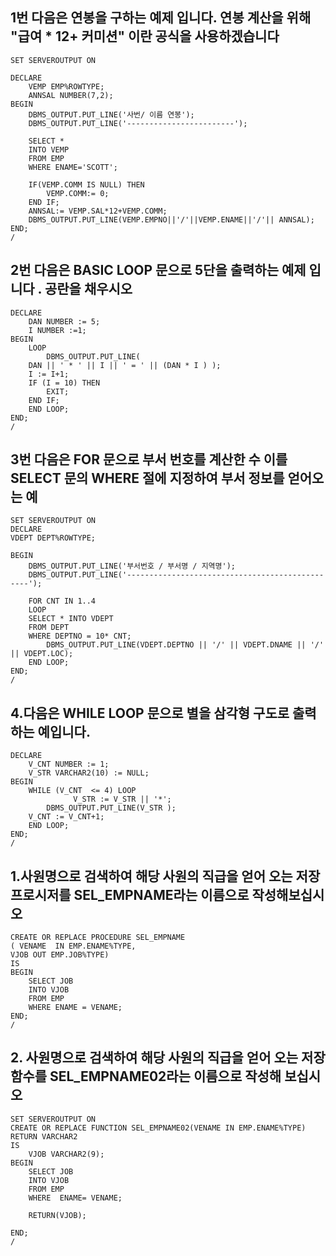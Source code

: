 ## 1번 다음은 연봉을 구하는 예제 입니다. 연봉 계산을 위해 "급여 * 12+ 커미션" 이란 공식을 사용하겠습니다



```
SET SERVEROUTPUT ON

DECLARE
	VEMP EMP%ROWTYPE;
	ANNSAL NUMBER(7,2);
BEGIN
	DBMS_OUTPUT.PUT_LINE('사번/ 이름 연봉');
	DBMS_OUTPUT.PUT_LINE('------------------------');

	SELECT *
	INTO VEMP
	FROM EMP
	WHERE ENAME='SCOTT';

	IF(VEMP.COMM IS NULL) THEN
		VEMP.COMM:= 0;
	END IF;
	ANNSAL:= VEMP.SAL*12+VEMP.COMM; 
	DBMS_OUTPUT.PUT_LINE(VEMP.EMPNO||'/'||VEMP.ENAME||'/'|| ANNSAL);
END;
/
```



## 2번 다음은 BASIC LOOP 문으로 5단을 출력하는 예제 입니다 . 공란을 채우시오



```SET SERVEROUTPUT ON
DECLARE
	DAN NUMBER := 5;
	I NUMBER :=1;
BEGIN
	LOOP
		DBMS_OUTPUT.PUT_LINE(
	DAN || ' * ' || I || ' = ' || (DAN * I ) );
	I := I+1;
	IF (I = 10) THEN
		EXIT;
	END IF;
	END LOOP;
END;
/
```

## 3번 다음은 FOR 문으로 부서 번호를 계산한 수 이를 SELECT 문의 WHERE 절에 지정하여 부서 정보를 얻어오는 예



```
SET SERVEROUTPUT ON
DECLARE
VDEPT DEPT%ROWTYPE;

BEGIN
	DBMS_OUTPUT.PUT_LINE('부서번호 / 부서명 / 지역명');
	DBMS_OUTPUT.PUT_LINE('------------------------------------------------');
	
	FOR CNT IN 1..4
	LOOP
	SELECT * INTO VDEPT
	FROM DEPT
	WHERE DEPTNO = 10* CNT;
		DBMS_OUTPUT.PUT_LINE(VDEPT.DEPTNO || '/' || VDEPT.DNAME || '/' || VDEPT.LOC);
	END LOOP;
END;
/
```

## 4.다음은 WHILE LOOP 문으로 별을 삼각형 구도로 출력하는 예입니다.
```SET SERVEROUTPUT ON
DECLARE
	V_CNT NUMBER := 1;
	V_STR VARCHAR2(10) := NULL;
BEGIN	
	WHILE (V_CNT  <= 4) LOOP
              V_STR := V_STR || '*'; 
		DBMS_OUTPUT.PUT_LINE(V_STR );
	V_CNT := V_CNT+1;
	END LOOP;
END;
/
```

## 1.사원명으로 검색하여 해당 사원의 직급을 얻어 오는 저장 프로시저를 SEL_EMPNAME라는 이름으로 작성해보십시오

```SET SERVEROUTPUT ON
CREATE OR REPLACE PROCEDURE SEL_EMPNAME
( VENAME  IN EMP.ENAME%TYPE,
VJOB OUT EMP.JOB%TYPE)
IS
BEGIN
	SELECT JOB
	INTO VJOB
	FROM EMP
	WHERE ENAME = VENAME; 
END;
/
```

## 2. 사원명으로 검색하여 해당 사원의 직급을 얻어 오는 저장 함수를 SEL_EMPNAME02라는 이름으로 작성해 보십시오

```
SET SERVEROUTPUT ON
CREATE OR REPLACE FUNCTION SEL_EMPNAME02(VENAME IN EMP.ENAME%TYPE)
RETURN VARCHAR2
IS
	VJOB VARCHAR2(9);
BEGIN
	SELECT JOB
	INTO VJOB
	FROM EMP
	WHERE  ENAME= VENAME; 

	RETURN(VJOB);
	
END;
/
```

